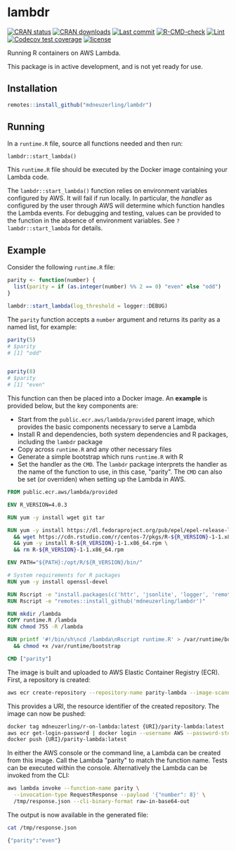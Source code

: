 # lambdr

<!-- badges: start -->
[![CRAN status](https://www.r-pkg.org/badges/version/lambdr)](https://cran.r-project.org/package=lambdr)
[![CRAN downloads](https://cranlogs.r-pkg.org/badges/lambdr)](https://cran.r-project.org/package=lambdr)
[![Last commit](https://img.shields.io/github/last-commit/mdneuzerling/lambdr/main.svg)](https://github.com/mdneuzerling/lambdr/tree/main)
[![R-CMD-check](https://github.com/mdneuzerling/lambdr/workflows/R-CMD-check/badge.svg)](https://github.com/mdneuzerling/lambdr/actions)
[![Lint](https://github.com/mdneuzerling/lambdr/workflows/lint/badge.svg)](https://github.com/mdneuzerling/lambdr/actions?query=workflow%3Alint)
[![Codecov test coverage](https://codecov.io/gh/mdneuzerling/lambdr/branch/main/graph/badge.svg)](https://codecov.io/gh/mdneuzerling/lambdr?branch=main)
[![license](https://img.shields.io/badge/license-MIT-lightgrey.svg)](https://choosealicense.com/licenses/mit/)
<!-- badges: end -->

Running R containers on AWS Lambda.

This package is in active development, and is not yet ready for use.

## Installation

``` r
remotes::install_github("mdneuzerling/lambdr")
```

## Running

In a `runtime.R` file, source all functions needed and then run:

```{r}
lambdr::start_lambda()
```

This `runtime.R` file should be executed by the Docker image containing your
Lambda code.

The `lambdr::start_lambda()` function relies on environment variables
configured by AWS. It will fail if run locally. In particular, the _handler_ as
configured by the user through AWS will determine which function handles the
Lambda events. For debugging and testing, values can be provided to the function in the absence of environment variables. See `?lambdr::start_lambda` for
details.

## Example

Consider the following `runtime.R` file:

```r
parity <- function(number) {
  list(parity = if (as.integer(number) %% 2 == 0) "even" else "odd")
}

lambdr::start_lambda(log_threshold = logger::DEBUG)
```

The `parity` function accepts a `number` argument and returns its parity as a named list, for example:

```r
parity(5)
# $parity
# [1] "odd"


parity(8)
# $parity
# [1] "even"
```

This function can then be placed into a Docker image. An **example** is provided below, but the key components are:

* Start from the `public.ecr.aws/lambda/provided` parent image, which provides the basic components necessary to serve a Lambda
* Install R and dependencies, both system dependencies and R packages, including the `lambdr` package
* Copy across `runtime.R` and any other necessary files
* Generate a simple bootstrap which runs `runtime.R` with R
* Set the handler as the `CMD`. The `lambdr` package interprets the handler as the name of the function to use, in this case, "parity". The `CMD` can also be set (or overriden) when setting up the Lambda in AWS.

```dockerfile
FROM public.ecr.aws/lambda/provided

ENV R_VERSION=4.0.3

RUN yum -y install wget git tar

RUN yum -y install https://dl.fedoraproject.org/pub/epel/epel-release-latest-7.noarch.rpm \
  && wget https://cdn.rstudio.com/r/centos-7/pkgs/R-${R_VERSION}-1-1.x86_64.rpm \
  && yum -y install R-${R_VERSION}-1-1.x86_64.rpm \
  && rm R-${R_VERSION}-1-1.x86_64.rpm

ENV PATH="${PATH}:/opt/R/${R_VERSION}/bin/"

# System requirements for R packages
RUN yum -y install openssl-devel

RUN Rscript -e "install.packages(c('httr', 'jsonlite', 'logger', 'remotes'), repos = 'https://packagemanager.rstudio.com/all/__linux__/centos7/latest')"
RUN Rscript -e "remotes::install_github('mdneuzerling/lambdr')"

RUN mkdir /lambda
COPY runtime.R /lambda
RUN chmod 755 -R /lambda

RUN printf '#!/bin/sh\ncd /lambda\nRscript runtime.R' > /var/runtime/bootstrap \
  && chmod +x /var/runtime/bootstrap

CMD ["parity"]
```

The image is built and uploaded to AWS Elastic Container Registry (ECR). First, a repository is created:

```bash
aws ecr create-repository --repository-name parity-lambda --image-scanning-configuration scanOnPush=true
```

This provides a URI, the resource identifier of the created repository. The image can now be pushed:

```bash
docker tag mdneuzerling/r-on-lambda:latest {URI}/parity-lambda:latest
aws ecr get-login-password | docker login --username AWS --password-stdin {URI}
docker push {URI}/parity-lambda:latest
```

In either the AWS console or the command line, a Lambda can be created from this image. Call the Lambda "parity" to match the function name. Tests can be executed within the console. Alternatively the Lambda can be invoked from the CLI:

```bash
aws lambda invoke --function-name parity \
  --invocation-type RequestResponse --payload '{"number": 8}' \
  /tmp/response.json --cli-binary-format raw-in-base64-out
```

The output is now available in the generated file:

```bash
cat /tmp/response.json            
```

```bash
{"parity":"even"}
```
